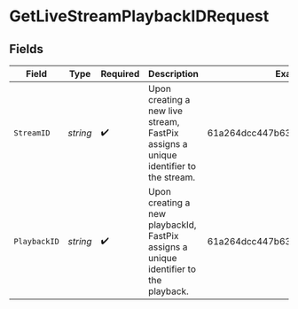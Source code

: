 # GetLiveStreamPlaybackIDRequest


## Fields

| Field                                                                                | Type                                                                                 | Required                                                                             | Description                                                                          | Example                                                                              |
| ------------------------------------------------------------------------------------ | ------------------------------------------------------------------------------------ | ------------------------------------------------------------------------------------ | ------------------------------------------------------------------------------------ | ------------------------------------------------------------------------------------ |
| `StreamID`                                                                           | *string*                                                                             | :heavy_check_mark:                                                                   | Upon creating a new live stream, FastPix assigns a unique identifier to the stream.  | 61a264dcc447b63da6fb79ef925cd76d                                                     |
| `PlaybackID`                                                                         | *string*                                                                             | :heavy_check_mark:                                                                   | Upon creating a new playbackId, FastPix assigns a unique identifier to the playback. | 61a264dcc447b63da6fb79ef925cd76d                                                     |